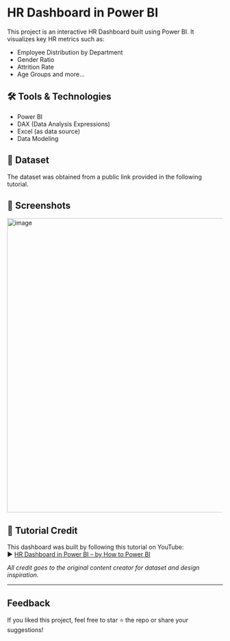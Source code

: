 # HR Dashboard in Power BI

This project is an interactive HR Dashboard built using Power BI. It visualizes key HR metrics such as:

- Employee Distribution by Department
- Gender Ratio
- Attrition Rate
- Age Groups and more...

## 🛠 Tools & Technologies

- Power BI
- DAX (Data Analysis Expressions)
- Excel (as data source)
- Data Modeling

## 🧾 Dataset

The dataset was obtained from a public link provided in the following tutorial.

## 📸 Screenshots

<img width="1275" height="685" alt="image" src="https://github.com/user-attachments/assets/479ae32c-4821-422d-a873-d85c535c05e5" />


## 🎥 Tutorial Credit

This dashboard was built by following this tutorial on YouTube:  
▶️ [HR Dashboard in Power BI – by How to Power BI](https://youtu.be/mTAJfK9YDBM)

*All credit goes to the original content creator for dataset and design inspiration.*

---

## Feedback

If you liked this project, feel free to star ⭐ the repo or share your suggestions!
